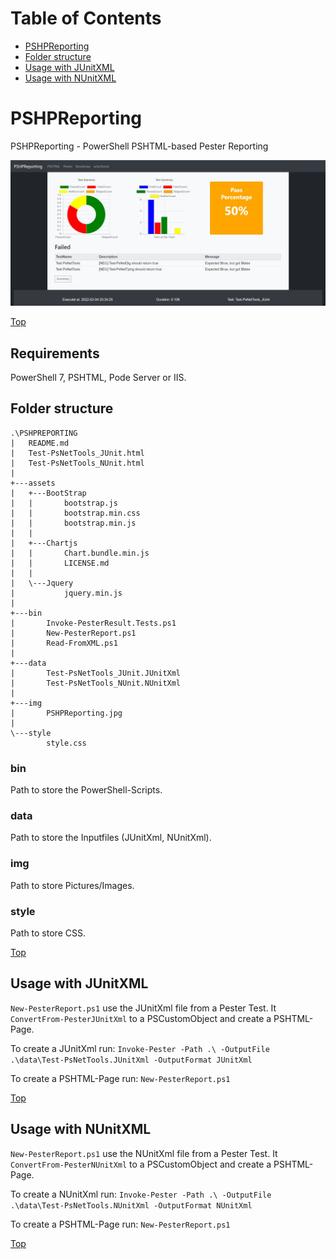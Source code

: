 # Table of Contents

- [PSHPReporting](#pshpreporting)
- [Folder structure](#folder-structure)
- [Usage with JUnitXML](#usage-with-junitxml)
- [Usage with NUnitXML](#usage-with-nunitxml)

# PSHPReporting

PSHPReporting - PowerShell PSHTML-based Pester Reporting

![PSHPReporting](./img/PSHPReporting.jpg)

[Top](#table-of-contents)

## Requirements

PowerShell 7, PSHTML, Pode Server or IIS.

## Folder structure

````
.\PSHPREPORTING
|   README.md
|   Test-PsNetTools_JUnit.html
|   Test-PsNetTools_NUnit.html
|   
+---assets
|   +---BootStrap
|   |       bootstrap.js
|   |       bootstrap.min.css
|   |       bootstrap.min.js
|   |
|   +---Chartjs
|   |       Chart.bundle.min.js
|   |       LICENSE.md
|   |
|   \---Jquery
|           jquery.min.js
|
+---bin
|       Invoke-PesterResult.Tests.ps1
|       New-PesterReport.ps1
|       Read-FromXML.ps1
|       
+---data
|       Test-PsNetTools_JUnit.JUnitXml
|       Test-PsNetTools_NUnit.NUnitXml
|
+---img
|       PSHPReporting.jpg
|
\---style
        style.css
````

### bin

Path to store the PowerShell-Scripts.

### data

Path to store the Inputfiles (JUnitXml, NUnitXml).

### img

Path to store Pictures/Images.

### style

Path to store CSS.

[Top](#table-of-contents)

## Usage with JUnitXML

````New-PesterReport.ps1```` use the JUnitXml file from a Pester Test. It ````ConvertFrom-PesterJUnitXml```` to a PSCustomObject and create a PSHTML-Page.

To create a JUnitXml run: 
````Invoke-Pester -Path .\ -OutputFile .\data\Test-PsNetTools.JUnitXml -OutputFormat JUnitXml````

To create a PSHTML-Page run: ````New-PesterReport.ps1````

[Top](#table-of-contents)

## Usage with NUnitXML

````New-PesterReport.ps1```` use the NUnitXml file from a Pester Test. It ````ConvertFrom-PesterNUnitXml```` to a PSCustomObject and create a PSHTML-Page.

To create a NUnitXml run: 
````Invoke-Pester -Path .\ -OutputFile .\data\Test-PsNetTools.NUnitXml -OutputFormat NUnitXml````

To create a PSHTML-Page run: ````New-PesterReport.ps1````

[Top](#table-of-contents)
